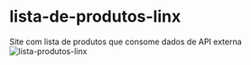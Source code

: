 # lista-de-produtos-linx
Site com lista de produtos que consome dados de API externa
![lista-produtos-linx](https://user-images.githubusercontent.com/56805229/80427143-803e8980-88bd-11ea-9ca4-ca9d9e7dbfb7.png)
